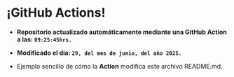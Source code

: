 # ¡GitHub Actions!
* **Repositorio actualizado automáticamente mediante una GitHub Action a las: `09:25:45hrs.`**
* **Modificado el día: `29, del mes de junio, del año 2025.`**

* Ejemplo sencillo de cómo la **Action** modifica este archivo README.md.
